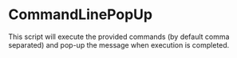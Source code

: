 # CommandLinePopUp
This script will execute the provided commands (by default comma separated) and pop-up the message when execution is completed.
